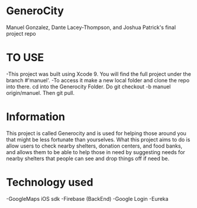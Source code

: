 # GeneroCity
Manuel Gonzalez, Dante Lacey-Thompson, and Joshua Patrick's final project repo

# TO USE
-This project was built using Xcode 9. You will find the full project under the branch #'manuel'. 
-To access it make a new local folder and clone the repo into there. cd into the Generocity Folder. Do git checkout -b manuel origin/manuel. Then git pull.

# Information
This project is called Generocity and is used for helping those around you that might be less fortunate than yourselves. What this project aims to do is allow users to check nearby shelters, donation centers, and food banks, and allows them to be able to help those in need by suggesting needs for nearby shelters that people can see and drop things off if need be.

# Technology used
-GoogleMaps iOS sdk
-Firebase (BackEnd)
-Google Login
-Eureka
